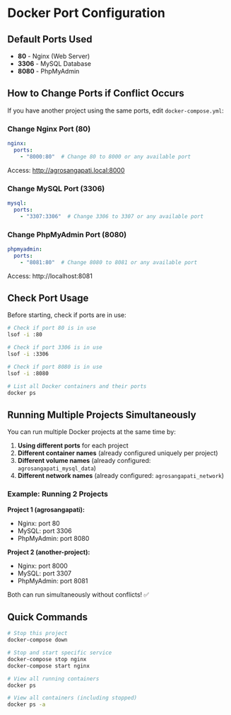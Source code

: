 # Docker Port Configuration

## Default Ports Used

- **80** - Nginx (Web Server)
- **3306** - MySQL Database
- **8080** - PhpMyAdmin

## How to Change Ports if Conflict Occurs

If you have another project using the same ports, edit `docker-compose.yml`:

### Change Nginx Port (80)

```yaml
nginx:
  ports:
    - "8000:80"  # Change 80 to 8000 or any available port
```

Access: http://agrosangapati.local:8000

### Change MySQL Port (3306)

```yaml
mysql:
  ports:
    - "3307:3306"  # Change 3306 to 3307 or any available port
```

### Change PhpMyAdmin Port (8080)

```yaml
phpmyadmin:
  ports:
    - "8081:80"  # Change 8080 to 8081 or any available port
```

Access: http://localhost:8081

## Check Port Usage

Before starting, check if ports are in use:

```bash
# Check if port 80 is in use
lsof -i :80

# Check if port 3306 is in use
lsof -i :3306

# Check if port 8080 is in use
lsof -i :8080

# List all Docker containers and their ports
docker ps
```

## Running Multiple Projects Simultaneously

You can run multiple Docker projects at the same time by:

1. **Using different ports** for each project
2. **Different container names** (already configured uniquely per project)
3. **Different volume names** (already configured: `agrosangapati_mysql_data`)
4. **Different network names** (already configured: `agrosangapati_network`)

### Example: Running 2 Projects

**Project 1 (agrosangapati):**
- Nginx: port 80
- MySQL: port 3306
- PhpMyAdmin: port 8080

**Project 2 (another-project):**
- Nginx: port 8000
- MySQL: port 3307
- PhpMyAdmin: port 8081

Both can run simultaneously without conflicts! ✅

## Quick Commands

```bash
# Stop this project
docker-compose down

# Stop and start specific service
docker-compose stop nginx
docker-compose start nginx

# View all running containers
docker ps

# View all containers (including stopped)
docker ps -a
```
